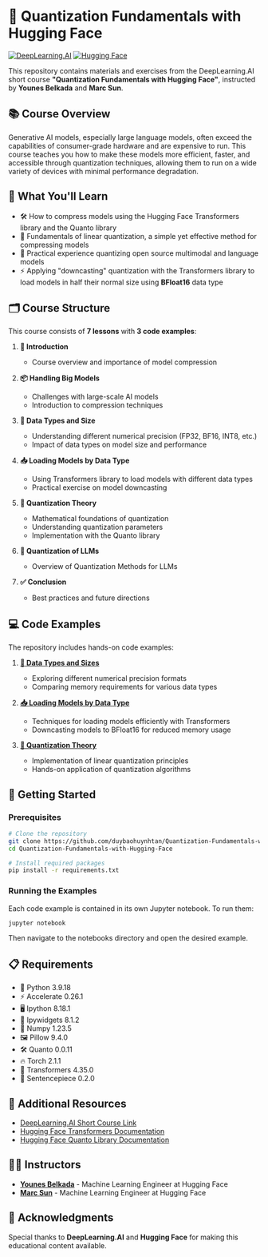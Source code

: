 # 🚀 Quantization Fundamentals with Hugging Face

[![DeepLearning.AI](https://img.shields.io/badge/DeepLearning.AI-Short%20Course-blue)](https://www.deeplearning.ai/short-courses/quantization-fundamentals-with-hugging-face)
[![Hugging Face](https://img.shields.io/badge/Hugging%20Face-Transformers-yellow)](https://huggingface.co)

This repository contains materials and exercises from the DeepLearning.AI short course **"Quantization Fundamentals with Hugging Face"**, instructed by **Younes Belkada** and **Marc Sun**.

## 📚 Course Overview

Generative AI models, especially large language models, often exceed the capabilities of consumer-grade hardware and are expensive to run. This course teaches you how to make these models more efficient, faster, and accessible through quantization techniques, allowing them to run on a wide variety of devices with minimal performance degradation.

## 🎯 What You'll Learn

- 🛠️ How to compress models using the Hugging Face Transformers library and the Quanto library
- 📏 Fundamentals of linear quantization, a simple yet effective method for compressing models
- 🧪 Practical experience quantizing open source multimodal and language models
- ⚡ Applying "downcasting" quantization with the Transformers library to load models in half their normal size using **BFloat16** data type

## 🗂️ Course Structure

This course consists of **7 lessons** with **3 code examples**:

1. **📖 Introduction**
   - Course overview and importance of model compression

2. **📦 Handling Big Models**
   - Challenges with large-scale AI models
   - Introduction to compression techniques

3. **🔢 Data Types and Size**
   - Understanding different numerical precision (FP32, BF16, INT8, etc.)
   - Impact of data types on model size and performance

4. **📥 Loading Models by Data Type**
   - Using Transformers library to load models with different data types
   - Practical exercise on model downcasting

5. **📐 Quantization Theory**
   - Mathematical foundations of quantization
   - Understanding quantization parameters
   - Implementation with the Quanto library

6. **🤖 Quantization of LLMs**
   - Overview of Quantization Methods for LLMs

7. **✅ Conclusion**
   - Best practices and future directions

## 💻 Code Examples

The repository includes hands-on code examples:

1. [**🔢 Data Types and Sizes**](https://github.com/duybaohuynhtan/Quantization-Fundamentals-with-Hugging-Face/tree/master/03.%20Data%20Types%20and%20Sizes)
   - Exploring different numerical precision formats
   - Comparing memory requirements for various data types

2. [**📥 Loading Models by Data Type**](https://github.com/duybaohuynhtan/Quantization-Fundamentals-with-Hugging-Face/tree/master/04.%20Loading%20Models%20by%20data%20type)
   - Techniques for loading models efficiently with Transformers
   - Downcasting models to BFloat16 for reduced memory usage

3. [**📐 Quantization Theory**](https://github.com/duybaohuynhtan/Quantization-Fundamentals-with-Hugging-Face/tree/master/05.%20Quantization%20Theory)
   - Implementation of linear quantization principles
   - Hands-on application of quantization algorithms

## 🚀 Getting Started

### Prerequisites

```bash
# Clone the repository
git clone https://github.com/duybaohuynhtan/Quantization-Fundamentals-with-Hugging-Face.git
cd Quantization-Fundamentals-with-Hugging-Face

# Install required packages
pip install -r requirements.txt
```

### Running the Examples

Each code example is contained in its own Jupyter notebook. To run them:

```bash
jupyter notebook
```

Then navigate to the notebooks directory and open the desired example.

## 📋 Requirements

- 🐍 Python 3.9.18
- ⚡ Accelerate 0.26.1
- 🖥️ Ipython 8.18.1
- 🧩 Ipywidgets 8.1.2
- 🔢 Numpy 1.23.5
- 🖼️ Pillow 9.4.0
- 🛠️ Quanto 0.0.11
- 🔥 Torch 2.1.1
- 🤗 Transformers 4.35.0
- 📝 Sentencepiece 0.2.0

## 🔗 Additional Resources

- [DeepLearning.AI Short Course Link](https://www.deeplearning.ai/short-courses/quantization-fundamentals-with-hugging-face)
- [Hugging Face Transformers Documentation](https://huggingface.co/docs/transformers/index)
- [Hugging Face Quanto Library Documentation](https://huggingface.co/docs/transformers/v4.46.2/en/quantization/quanto)

## 👨‍🏫 Instructors

- [**Younes Belkada**](https://www.linkedin.com/in/younes-belkada-b1a903145/?locale=en_US) - Machine Learning Engineer at Hugging Face
- [**Marc Sun**](https://www.linkedin.com/in/marc-sun/) - Machine Learning Engineer at Hugging Face

## 🙏 Acknowledgments

Special thanks to **DeepLearning.AI** and **Hugging Face** for making this educational content available.